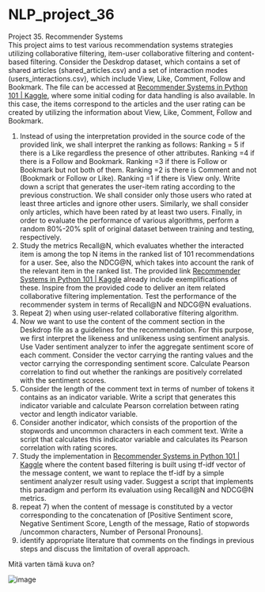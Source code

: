 # NLP_project_36


Project 35. Recommender Systems  
This project aims to test various recommendation systems strategies utilizing collaborative filtering, item-user collaborative filtering and content-based filtering. Consider the Deskdrop dataset, which contains a set of shared articles (shared_articles.csv) and a set of interaction modes (users_interactions.csv), which include View, Like, Comment, Follow and Bookmark. The file can be accessed at [Recommender Systems in Python 101 | Kaggle](https://www.kaggle.com/code/gspmoreira/recommender-systems-in-python-101), where some initial coding for data handling is also available. In this case, the items correspond to the articles and the user rating can be created by utilizing the information about View, Like, Comment, Follow and Bookmark. 
1.	Instead of using the interpretation provided in the source code of the provided link, we shall interpret the ranking as follows: Ranking = 5 if there is a Like regardless the presence of other attributes. Ranking =4 if there is a Follow and Bookmark. Ranking =3 if there is Follow or Bookmark but not both of them. Ranking =2 is there is Comment and not (Bookmark or Follow or Like). Ranking =1 if there is View only. Write down a script that generates the user-item rating according to the previous construction. We shall consider only those users who rated at least three articles and ignore other users. Similarly, we shall consider only articles, which have been rated by at least two users. Finally, in order to evaluate the performance of various algorithms, perform a random 80%-20% split of original dataset between training and testing, respectively.
2.	Study the metrics Recall@N, which evaluates whether the interacted item is among the top N items in the ranked list of 101 recommendations for a user. See, also the NDCG@N, which takes into account the rank of the relevant item in the ranked list. The provided link [Recommender Systems in Python 101 | Kaggle](https://www.kaggle.com/code/gspmoreira/recommender-systems-in-python-101) already include exemplifications of these. Inspire from the provided code to deliver an item related collaborative filtering implementation. Test the performance of the recommender system in terms of Recall@N and NDCG@N evaluations.
3.	Repeat 2) when using user-related collaborative filtering algorithm.
4.	Now we want to use the content of the comment section in the Deskdrop file as a guidelines for the recommendation. For this purpose, we first interpret the likeness and unlikeness using sentiment analysis. Use Vader sentiment analyzer to infer the aggregate sentiment score of each comment. Consider the vector carrying the ranting values and the vector carrying the corresponding sentiment score. Calculate Pearson correlation to find out whether the rankings are positively correlated with the sentiment scores.
5.	Consider the length of the comment text in terms of number of tokens it contains as an indicator variable. Write a script that generates this indicator variable and calculate Pearson correlation between rating vector and length indicator variable. 
6.	Consider another indicator, which consists of the proportion of the stopwords and uncommon characters in each comment text. Write a script that calculates this indicator variable and calculates its Pearson correlation with rating scores.
7.	Study the implementation in [Recommender Systems in Python 101 | Kaggle](https://www.kaggle.com/code/gspmoreira/recommender-systems-in-python-101) where the content based filtering is built using tf-idf vector of the message content, we want to replace the tf-idf by a simple sentiment analyzer result using vader. Suggest a script that implements this paradigm and perform its evaluation using Recall@N and NDCG@N metrics.
8.	repeat 7) when the content of message is constituted by a vector corresponding to the concatenation of [Positive Sentiment score, Negative Sentiment Score, Length of the message, Ratio of stopwords /uncommon characters, Number of Personal Pronouns].   
9.	identify appropriate literature that comments on the findings in previous steps and discuss the limitation of overall approach.


Mitä varten tämä kuva on?

![image](https://github.com/MK473203/NLP_project_36/assets/118449659/9dc9b8dd-7546-43b1-91c3-a8264324aa98)
